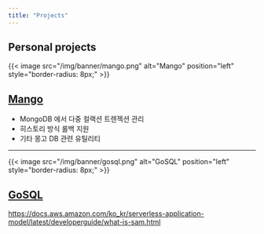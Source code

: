```yaml
---
title: "Projects"
---
```


## Personal projects

{{< image src="/img/banner/mango.png"
alt="Mango"
position="left"
style="border-radius: 8px;" >}}

## [Mango](/projects/mango.html)

* MongoDB 에서 다중 컬랙션 트렌젝션 관리
* 히스토리 방식 롤백 지원
* 기타 몽고 DB 관련 유틸리티

---


{{< image 
src="/img/banner/gosql.png" 
alt="GoSQL"
position="left" 
style="border-radius: 8px;" >}}

## [GoSQL](/projects/gosql.html)

https://docs.aws.amazon.com/ko_kr/serverless-application-model/latest/developerguide/what-is-sam.html
